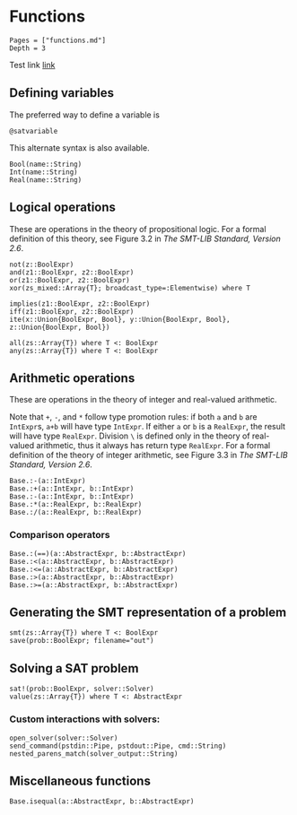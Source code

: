 # Functions
```@contents
Pages = ["functions.md"]
Depth = 3
```
Test link [link](#Logical-Operations)

## Defining variables
The preferred way to define a variable is
```@docs
@satvariable
```

This alternate syntax is also available.
```@docs
Bool(name::String)
Int(name::String)
Real(name::String)
```

## Logical operations
These are operations in the theory of propositional logic. For a formal definition of this theory, see Figure 3.2 in *The SMT-LIB Standard, Version 2.6*.
```@docs
not(z::BoolExpr)
and(z1::BoolExpr, z2::BoolExpr)
or(z1::BoolExpr, z2::BoolExpr)
xor(zs_mixed::Array{T}; broadcast_type=:Elementwise) where T

implies(z1::BoolExpr, z2::BoolExpr)
iff(z1::BoolExpr, z2::BoolExpr)
ite(x::Union{BoolExpr, Bool}, y::Union{BoolExpr, Bool}, z::Union{BoolExpr, Bool})

all(zs::Array{T}) where T <: BoolExpr
any(zs::Array{T}) where T <: BoolExpr
```

## Arithmetic operations
These are operations in the theory of integer and real-valued arithmetic.

Note that `+`, `-`, and `*` follow type promotion rules: if both `a` and `b` are `IntExpr`s, `a+b` will have type `IntExpr`. If either `a` or `b` is a `RealExpr`, the result will have type `RealExpr`. Division `\` is defined only in the theory of real-valued arithmetic, thus it always has return type `RealExpr`.
For a formal definition of the theory of integer arithmetic, see Figure 3.3 in *The SMT-LIB Standard, Version 2.6*.

```@docs
Base.:-(a::IntExpr)
Base.:+(a::IntExpr, b::IntExpr)
Base.:-(a::IntExpr, b::IntExpr)
Base.:*(a::RealExpr, b::RealExpr)
Base.:/(a::RealExpr, b::RealExpr)
```

### Comparison operators
```@docs
Base.:(==)(a::AbstractExpr, b::AbstractExpr)
Base.:<(a::AbstractExpr, b::AbstractExpr)
Base.:<=(a::AbstractExpr, b::AbstractExpr)
Base.:>(a::AbstractExpr, b::AbstractExpr)
Base.:>=(a::AbstractExpr, b::AbstractExpr)
```

## Generating the SMT representation of a problem

```@docs
smt(zs::Array{T}) where T <: BoolExpr
save(prob::BoolExpr; filename="out")
```
## Solving a SAT problem

```@docs
sat!(prob::BoolExpr, solver::Solver)
value(zs::Array{T}) where T <: AbstractExpr
```

### Custom interactions with solvers:
```@docs
open_solver(solver::Solver)
send_command(pstdin::Pipe, pstdout::Pipe, cmd::String)
nested_parens_match(solver_output::String)
```

## Miscellaneous functions
```@docs
Base.isequal(a::AbstractExpr, b::AbstractExpr)
```